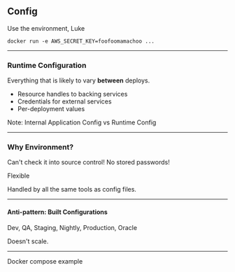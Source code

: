 ## Config

Use the environment, Luke

`docker run -e AWS_SECRET_KEY=foofoomamachoo ...`

---

### Runtime Configuration

Everything that is likely to vary **between** deploys.

- Resource handles to backing services
- Credentials for external services
- Per-deployment values

Note:
Internal Application Config vs Runtime Config

---

### Why Environment?

Can't check it into source control! No stored passwords!

Flexible

Handled by all the same tools as config files.

---

#### Anti-pattern: Built Configurations

Dev, QA, Staging, Nightly, Production<span class='fragment'>, Oracle</span>

<span class='fragment'>Doesn't scale.</span>


---

Docker compose example
